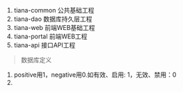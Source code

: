 1. tiana-common 公共基础工程
2. tiana-dao 数据库持久层工程
3. tiana-web 前端WEB基础工程
4. tiana-portal 前端WEB工程
5. tiana-api 接口API工程


> 数据库定义

1. positive用1，negative用0.如有效、启用: 1，无效、禁用：0
2. 
